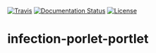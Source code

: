 [![Travis](http://img.shields.io/travis/csgf/infectionModel-portlet/master.png)](https://travis-ci.org/csgf/fratt-portlet)
[![Documentation Status](https://readthedocs.org/projects/csgf/badge/?version=latest)](http://csgf.readthedocs.org)
[![License](https://img.shields.io/github/license/csgf/infectionModel-portlet.svg?style?flat)](http://www.apache.org/licenses/LICENSE-2.0.txt)

# infection-porlet-portlet
